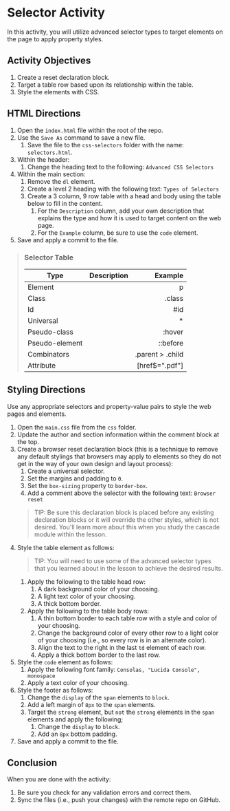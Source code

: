 # Selector Activity
In this activity, you will utilize advanced selector types to target elements on the page to apply property styles.

## Activity Objectives
1. Create a reset declaration block.
2. Target a table row based upon its relationship within the table.
3. Style the elements with CSS.

## HTML Directions
1. Open the `index.html` file within the root of the repo.
2. Use the `Save As` command to save a new file.
   1. Save the file to the `css-selectors` folder with the name: `selectors.html`.
3. Within the header:
   1. Change the heading text to the following: `Advanced CSS Selectors`
4. Within the main section:
   1. Remove the `dl` element.
   2. Create a level 2 heading with the following text: `Types of Selectors`
   3. Create a 3 column, 9 row table with a head and body using the table below to fill in the content.
      1. For the `Description` column, add your own description that explains the type and how it is used to target content on the web page.
      2. For the `Example` column, be sure to use the `code` element.
5. Save and apply a commit to the file.

>### Selector Table
>Type | Description | Example
>---- | ----------- | ------:
>Element | | p
>Class | | .class 
>Id | | #id
>Universal | | *
>Pseudo-class | | :hover
>Pseudo-element | | ::before
>Combinators | | .parent > .child
>Attribute | | [href$=".pdf"]

## Styling Directions
Use any appropriate selectors and property-value pairs to style the web pages and elements.

1. Open the `main.css` file from the `css` folder.
2. Update the author and section information within the comment block at the top.
3. Create a browser reset declaration block (this is a technique to remove any default stylings that browsers may apply to elements so they do not get in the way of your own design and layout process):
   1. Create a universal selector.
   2. Set the margins and padding to `0`.
   3. Set the `box-sizing` property to `border-box`.
   4. Add a comment above the selector with the following text: `Browser reset`
   > TIP: Be sure this declaration block is placed before any existing declaration blocks or it will override the other styles, which is not desired. You'll learn more about this when you study the cascade module within the lesson.
4. Style the table element as follows:
   > TIP: You will need to use some of the advanced selector types that you learned about in the lesson to achieve the desired results.
   1. Apply the following to the table head row:
      1. A dark background color of your choosing.
      2. A light text color of your choosing.
      3. A thick bottom border.
   3. Apply the following to the table body rows:
      1. A thin bottom border to each table row with a style and color of your choosing.
      2. Change the background color of every other row to a light color of your choosing (i.e., so every row is in an alternate color).
      3. Align the text to the right in the last `td` element of each row.
      4. Apply a thick bottom border to the last row.
5. Style the `code` element as follows:
   1. Apply the following font family: `Consolas, "Lucida Console", monospace`
   2. Apply a text color of your choosing.
6. Style the footer as follows:
   1. Change the `display` of the `span` elements to `block`.
   2. Add a left margin of `8px` to the `span` elements.
   3. Target the `strong` element, but `not` the `strong` elements in the `span` elements and apply the following;
      1. Change the `display` to `block`.
      2. Add an `8px` bottom padding.
7. Save and apply a commit to the file.

## Conclusion
When you are done with the activity:
1. Be sure you check for any validation errors and correct them.
2. Sync the files (i.e., push your changes) with the remote repo on GitHub.